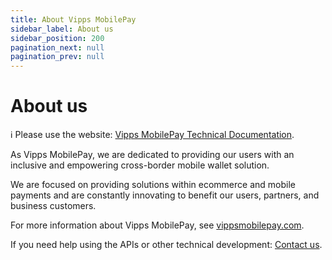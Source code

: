 ```yaml
---
title: About Vipps MobilePay
sidebar_label: About us
sidebar_position: 200
pagination_next: null
pagination_prev: null
---
```


# About us

<!-- START_COMMENT -->
ℹ️ Please use the website:
[Vipps MobilePay Technical Documentation](https://developer.vippsmobilepay.com/docs/about/).
<!-- END_COMMENT -->

As Vipps MobilePay, we are dedicated to providing our users with an inclusive and empowering cross-border mobile wallet solution.

We are focused on providing solutions within ecommerce and mobile payments and are constantly innovating to benefit our users, partners, and business customers.

For more information about Vipps MobilePay, see [vippsmobilepay.com](https://vippsmobilepay.com).

If you need help using the APIs or other technical development:
[Contact us](contact.md).
